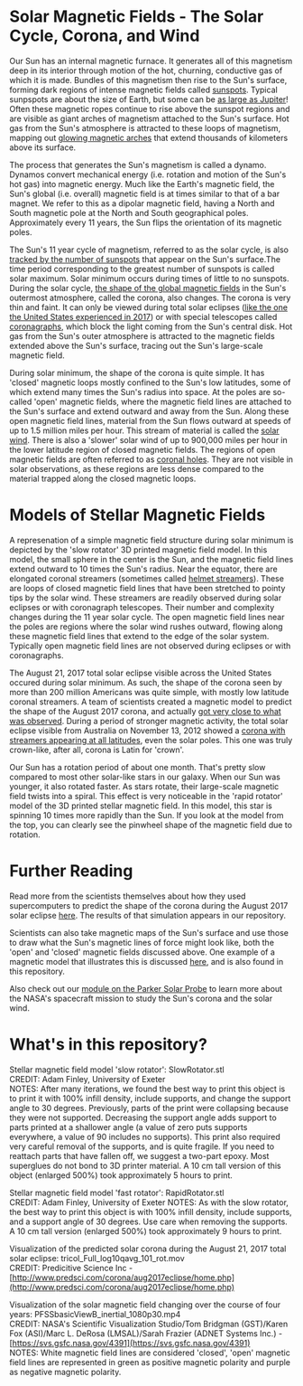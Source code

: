 # Solar Magnetic Fields - The Solar Cycle, Corona, and Wind

Our Sun has an internal magnetic furnace. It generates all of this magnetism deep in its interior through motion of the hot, churning, conductive gas of which it is made. Bundles of this magnetism then rise to the Sun's surface, forming dark regions of intense magnetic fields called [sunspots](https://en.wikipedia.org/wiki/Sunspot). Typical sunpspots are about the size of Earth, but some can be [as large as Jupiter](http://www.thesuntoday.org/solar-observations/ar12192-the-largest-sunspot-group-of-solar-cycle-24/)! Often these magnetic ropes continue to rise above the sunspot regions and are visible as giant arches of magnetism attached to the Sun's surface. Hot gas from the Sun's atmosphere is attracted to these loops of magnetism, mapping out [glowing magnetic arches](https://www.nasa.gov/content/coronal-loops-in-an-active-region-of-the-sun) that extend thousands of kilometers above its surface.

The process that generates the Sun's magnetism is called a dynamo. Dynamos convert mechanical energy (i.e. rotation and motion of the Sun's hot gas) into magnetic energy. Much like the Earth's magnetic field, the Sun's global (i.e. overall) magnetic field is at times similar to that of a bar magnet. We refer to this as a dipolar magnetic field, having a North and South magnetic pole at the North and South geographical poles. Approximately every 11 years, the Sun flips the orientation of its magnetic poles. 

The Sun's 11 year cycle of magnetism, referred to as the solar cycle, is also [tracked by the number of sunspots](https://solarscience.msfc.nasa.gov/SunspotCycle.shtml) that appear on the Sun's surface.The time period corresponding to the greatest number of sunspots is called solar maximum. Solar minimum occurs during times of little to no sunspots. During the solar cycle, [the shape of the global magnetic fields](https://scied.ucar.edu/sun-corona-solar-min-max) in the Sun's outermost atmosphere, called the corona, also changes. The corona is very thin and faint. It can only be viewed during total solar eclipses ([like the one the United States experienced in 2017](https://en.wikipedia.org/wiki/Solar_eclipse_of_August_21,_2017)) or with special telescopes called [coronagraphs](https://en.wikipedia.org/wiki/Coronagraph), which block the light coming from the Sun's central disk. Hot gas from the Sun's outer atmosphere is attracted to the magnetic fields extended above the Sun's surface, tracing out the Sun's large-scale magnetic field. 

During solar minimum, the shape of the corona is quite simple. It has 'closed' magnetic loops mostly confined to the Sun's low latitudes, some of which extend many times the Sun's radius into space. At the poles are so-called 'open' magnetic fields, where the magnetic field lines are attached to the Sun's surface and extend outward and away from the Sun. Along these open magnetic field lines, material from the Sun flows outward at speeds of up to 1.5 million miles per hour. This stream of material is called the [solar wind](https://solarscience.msfc.nasa.gov/SolarWind.shtml). There is also a 'slower' solar wind of up to 900,000 miles per hour in the lower latitude region of closed magnetic fields. The regions of open magnetic fields are often referred to as [coronal holes](https://en.wikipedia.org/wiki/Coronal_hole). They are not visible in solar observations, as these regions are less dense compared to the material trapped along the closed magnetic loops. 

# Models of Stellar Magnetic Fields

A represenation of a simple magnetic field structure during solar minimum is depicted by the 'slow rotator' 3D printed magnetic field model. In this model, the small sphere in the center is the Sun, and the magnetic field lines extend outward to 10 times the Sun's radius. Near the equator, there are elongated coronal streamers (sometimes called [helmet streamers](https://en.wikipedia.org/wiki/Helmet_streamer)). These are loops of closed magnetic field lines that have been stretched to pointy tips by the solar wind. These streamers are readily observed during solar eclipses or with coronagraph telescopes. Their number and complexity changes during the 11 year solar cycle. The open magnetic field lines near the poles are regions where the solar wind rushes outward, flowing along these magnetic field lines that extend to the edge of the solar system. Typically open magnetic field lines are not observed during eclipses or with coronagraphs.

The August 21, 2017 total solar eclipse visible across the United States occured during solar minimum. As such, the shape of the corona seen by more than 200 million Americans was quite simple, with mostly low latitude coronal streamers. A team of scientists created a magnetic model to predict the shape of the August 2017 corona, and actually [got very close to what was observed](https://www.nasa.gov/feature/goddard/2018/how-scientists-predicted-corona-s-appearance-during-aug-21-2017-total-solar-eclipse). During a period of stronger magnetic activity, the total solar eclipse visible from Australia on November 13, 2012 showed a [corona with streamers appearing at all latitudes](http://www.zam.fme.vutbr.cz/~druck/Eclipse/Ecl2012a/0-info.htm), even the solar poles. This one was truly crown-like, after all, corona is Latin for 'crown'.     

Our Sun has a rotation period of about one month. That's pretty slow compared to most other solar-like stars in our galaxy. When our Sun was younger, it also rotated faster. As stars rotate, their large-scale magnetic field twists into a spiral. This effect is very noticeable in the 'rapid rotator' model of the 3D printed stellar magnetic field. In this model, this star is spinning 10 times more rapidly than the Sun. If you look at the model from the top, you can clearly see the pinwheel shape of the magnetic field due to rotation. 

# Further Reading

Read more from the scientists themselves about how they used supercomputers to predict the shape of the corona during the August 2017 solar eclipse [here](http://www.predsci.com/corona/aug2017eclipse/home.php). The results of that simulation appears in our repository.

Scientists can also take magnetic maps of the Sun's surface and use those to draw what the Sun's magnetic lines of force might look like, both the 'open' and 'closed' magnetic fields discussed above. One example of a magnetic model that illustrates this is discussed [here](https://svs.gsfc.nasa.gov/4391), and is also found in this repository.

Also check out our [module on the Parker Solar Probe](https://github.com/mariaweber/Adler_TouchTheUniverse/tree/master/Parker_Solar_Probe) to learn more about the NASA's spacecraft mission to study the Sun's corona and the solar wind.    

# What's in this repository?

Stellar magnetic field model 'slow rotator': SlowRotator.stl <br/>
CREDIT: Adam Finley, University of Exeter <br/>
NOTES: After many iterations, we found the best way to print this object is to print it with 100% infill density, include supports, and change the support angle to 30 degrees. Previously, parts of the print were collapsing because they were not supported. Decreasing the support angle adds support to parts printed at a shallower angle (a value of zero puts supports everywhere, a value of 90 includes no supports). This print also required very careful removal of the supports, and is quite fragile. If you need to reattach parts that have fallen off, we suggest a two-part epoxy. Most superglues do not bond to 3D printer material. A 10 cm tall version of this object (enlarged 500%) took approximately 5 hours to print. 

Stellar magnetic field model 'fast rotator': RapidRotator.stl <br/>
CREDIT: Adam Finley, University of Exeter
NOTES: As with the slow rotator, the best way to print this object is with 100% infill density, include supports, and a support angle of 30 degrees. Use care when removing the supports. A 10 cm tall version (enlarged 500%) took approximately 9 hours to print.

Visualization of the predicted solar corona during the August 21, 2017 total solar eclipse: tricol_Full_log10qavg_101_rot.mov <br/>
CREDIT: Predicitive Science Inc - [http://www.predsci.com/corona/aug2017eclipse/home.php](http://www.predsci.com/corona/aug2017eclipse/home.php)

Visualization of the solar magnetic field changing over the course of four years: PFSSbasicViewB_inertial_1080p30.mp4 <br/>
CREDIT: NASA's Scientific Visualization Studio/Tom Bridgman (GST)/Karen Fox (ASI)/Marc L. DeRosa (LMSAL)/Sarah Frazier (ADNET Systems Inc.) - [https://svs.gsfc.nasa.gov/4391](https://svs.gsfc.nasa.gov/4391) <br/>
NOTES: White magnetic field lines are considered 'closed', 'open' magnetic field lines are represented in green as positive magnetic polarity and purple as negative magnetic polarity. 

